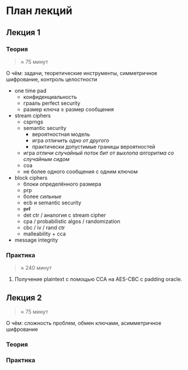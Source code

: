 # План лекций


## Лекция 1

### Теория

> ≈ 75 минут

О чём: задачи, теоретические инструменты, симметричное шифрование, контроль целостности

* one time pad
    - конфиденциальность
    - грааль perfect security
    - размер ключа ≥ размер сообщения
* stream ciphers
    - csprngs
    - semantic security
        - вероятностная модель
        - игра _отличить одно от другого_
        - практически допустимые границы вероятностей
    - игра _отличи случайный поток бит от выхлопа алгоритма со случайным сидом_
    - coa
    - не более одного сообщения с одним ключом
* block ciphers
    - блоки определённого размера
    - prp
    - более _сильные_
    - ecb и semantic security
    - ~~prf~~
    - det ctr / аналогия с stream cipher
    - cpa / probabilistic algos / randomization
    - cbc / iv / rand ctr
    - malleability + cca
* message integrity

### Практика

> ≈ 240 минут

1. Получение plaintext с помощью CCA на AES-CBC с padding oracle.


## Лекция 2

> ≈ 75 минут

О чём: сложность проблем, обмен ключами, асимметричное шифрование

### Теория

### Практика

